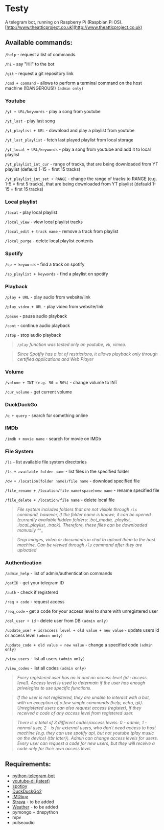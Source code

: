 # Testy

A telegram bot, running on Raspberry Pi (Raspbian Pi OS).
[http://www.theatticproject.co.uk](http://www.theatticproject.co.uk)



## Available commands:

```/help``` - request a list of commands 

```/hi``` - say "Hi!" to the bot

```/git``` - request a git repository link

```/cmd + command``` - allows to perform a terminal command on the host machine (!DANGEROUS!) ```(admin only)```

### Youtube

```/yt + URL/keywords``` - play a song from youtube

```/yt_last``` - play last song

```/yt_playlist + URL``` - download and play a playlist from youtube

```/yt_last_playlist``` - fetch last played playlist from local storage

```/yt_local + URL/keywords``` - play a song from youtube and add it to local playlist

```/yt_playlist_int_cur``` - range of tracks, that are being downloaded from YT playlist (defauld 1-15 = first 15 tracks)

```/yt_playlist_int_set + RANGE``` - change the range of tracks to RANGE (e.g. 1-5 = first 5 tracks), that are being downloaded from YT playlist (defauld 1-15 = first 15 tracks)

### Local playlist 

```/local``` - play local playlist

```/local_view``` - view local playlist tracks

```/local_edit + track name``` - remove a track from playlist

```/local_purge``` - delete local playlist contents

### Spotify

```/sp + keywords``` - find a track on spotify

```/sp_playlist + keywords``` - find a playlist on spotify

### Playback

```/play + URL``` - play audio from website/link

```/play_video + URL``` - play video from website/link

```/pasue``` - pause audio playback

```/cont``` - continue audio playback

```/stop``` - stop audio playback

>_```/play``` function was tested only on youtube, vk, vimeo._

>_Since Spotfiy has a lot of restrictions, it allows playback only through certified applications and Web Player_

### Volume

```/volume + INT (e.g. 50 = 50%)``` - change volume to INT

```/cur_volume``` - get current volume

### DuckDuckGo

```/q + query``` - search for something online

### IMDb

```/imdb + movie name``` - search for movie on IMDb

### File System

```/ls``` - list available file system directories

```/ls + available folder name``` - list files in the specified folder

```/dw + /location(folder name)/file name``` - download specified file

```/file_rename + /location/file name(space)new name``` - rename specified file

```/file_delete + /location/file name``` - delete local file

>_File system includes folders that are not visible through ```/ls``` command, however, if the folder name is known, it can be opened (currently available hidden folders: .bot_media, .playlist, .local_playlist, .track). Therefore, these files can be downloaded manually ^_^_

>_Drop images, video or documents in chat to upload them to the host machine. Can be viewed through ```/ls``` command after they are uploaded_

### Authentication

```/admin_help``` - list of admin/authentication commands

```/getID``` - get your telegram ID

```/auth``` - check if registered

```/req + code``` - request access

```/req_code``` - get a code for your access level to share with unregistered user 

```/del_user + id``` - delete user from DB ```(admin only)```

```/update_user + id/access level + old value + new value``` - update users id or access level ```(admin only)```

```/update_code + old value + new value``` - change a specified code ```(admin only)```

```/view_users``` - list all users ```(admin only)```

```/view_codes``` - list all codes ```(admin only)```

>_Every registered user has an id and an access level {id : access level}. Access level is used to determain if the user has enough privelegies to use specific functions._

>_If the user is not registered, they are unable to interact with a bot, with an exception of a few simple commands (help, echo, git). Unregistered users can also request access (register), if they received a code of any access level from registered user._

>_There is a total of 3 different codes/access levels: 0 - admin, 1 - normal user, 2 - is for external users, who don't need access to host machine (e.g. they can use spotify api, but not youtube (play music on the device) {tbr later}). Admin can change access levels for users. Every user can request a code for new users, but they will receive a code only for their own access level._

## Requirements:

- [python-telegram-bot](https://github.com/python-telegram-bot/python-telegram-bot)
- [youtube-dl (latest)](http://ytdl-org.github.io/youtube-dl/download.html)
- [spotipy](https://github.com/plamere/spotipy)
- [DuckDuckGo2](https://pypi.org/project/DuckDuckGo-Python3-Library/)
- [IMDbpy](https://github.com/alberanid/imdbpy)
- [Strava](https://developers.strava.com/docs/reference/) - to be added
- [Weather](https://openweathermap.org/api) - to be added
- pymongo + dnspython
- mpv
- pulseaudio
